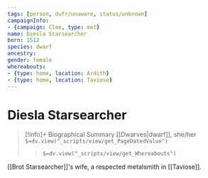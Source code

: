 ```yaml
---
tags: [person, dufr/unaware, status/unknown]
campaignInfo:
- {campaign: Clee, type: met}
name: Diesla Starsearcher
born: 1512
species: dwarf
ancestry:
gender: female
whereabouts:
- {type: home, location: Ardith}
- {type: home, location: Taviose}
---
```

# Diesla Starsearcher
>[!info]+ Biographical Summary
>[[Dwarves|dwarf]], she/her
>`$=dv.view("_scripts/view/get_PageDatedValue")`
>> `$=dv.view("_scripts/view/get_Whereabouts")`

[[Brot Starsearcher]]'s wife, a respected metalsmith in [[Taviose]].
